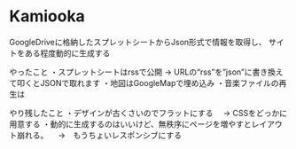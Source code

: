 # Kamiooka
GoogleDriveに格納したスプレットシートからJson形式で情報を取得し、
サイトをある程度動的に生成する

やったこと
・スプレットシートはrssで公開 -> URLの“rss”を”json”に書き換えて叩くとJSONで取れます
・地図はGoogleMapで埋め込み
・音楽ファイルの再生は<audio>タグでやる。


やり残したこと
・デザインが古くさいのでフラットにする
　-> CSSをどっかに用意する
・動的に生成するのはいいけど、無秩序にページを増やすとレイアウト崩れる。
　->　もうちょいレスポンシブにする